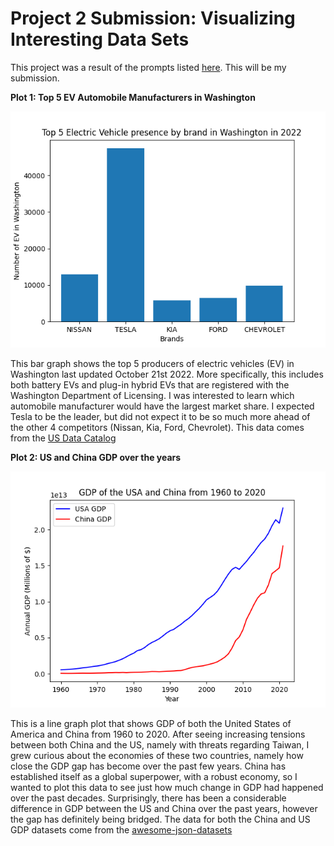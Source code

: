 # Project 2 Submission: Visualizing Interesting Data Sets

This project was a result of the prompts listed [here](https://github.com/mikeizbicki/cmc-csci040/tree/2022fall/project_02). This will be my submission. 

**Plot 1: Top 5 EV Automobile Manufacturers in Washington**


![EV By Brand in Washington](ev_washington.png)

This bar graph shows the top 5 producers of electric vehicles (EV) in Washington last updated October 21st 2022. More specifically, this includes both battery EVs and plug-in hybrid EVs that are registered with the Washington Department of Licensing. I was interested to learn which automobile manufacturer would have the largest market share. I expected Tesla to be the leader, but did not expect it to be so much more ahead of the other 4 competitors (Nissan, Kia, Ford, Chevrolet). This data comes from the [US Data Catalog](https://catalog.data.gov/dataset/electric-vehicle-population-data)


**Plot 2: US and China GDP over the years**

![US and China GDP](us_china_gdp.png)

This is a line graph plot that shows GDP of both the United States of America and China from 1960 to 2020. After seeing  increasing tensions between both China and the US, namely with threats regarding Taiwan, I grew curious about the economies of these two countries, namely how close the GDP gap has become over the past few years. China has established itself as a global superpower, with a robust economy, so I wanted to plot this data to see just how much change in GDP had happened over the past decades. Surprisingly, there has been a considerable difference in GDP between the US and China over the past years, however the gap has definitely being bridged. The data for both the China and US GDP datasets come from the [awesome-json-datasets](https://github.com/jdorfman/awesome-json-datasets)

